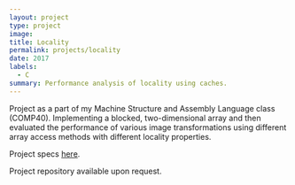 ```yaml
---
layout: project
type: project
image:
title: Locality
permalink: projects/locality
date: 2017
labels:
  - C
summary: Performance analysis of locality using caches.
---
```


Project as a part of my Machine Structure and Assembly Language class (COMP40). Implementing a blocked, two-dimensional array and then evaluated the performance of various image transformations using different array access methods with different locality properties.

Project specs [here](https://www.cs.tufts.edu/comp/40/homework/locality.pdf).

<i class="large github icon "></i>Project repository available upon request.
